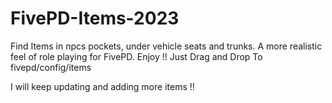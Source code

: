 # FivePD-Items-2023
Find Items in npcs pockets, under vehicle seats and trunks. A more realistic feel of role playing for FivePD. Enjoy !!
Just Drag and Drop To fivepd/config/items

I will keep updating and adding more items !!
